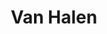 ---
title: "Van Halen"
summary: "American rock band formed in Pasadena, California in 1974 by Dutch brothers Eddie and Alex Van Halen. From 1974 until 1985, the band consisted of the Van Halens ; vocalist David Lee Roth; and bassist/vocalist Michael Anthony. In 1985, Roth left the band to embark on a solo career and was replaced by former Montrose lead vocalist Sammy Hagar. With Hagar, the group released four albums over the course of 11 years. Former Extreme frontman Gary Cherone replaced Hagar in 1996, before parting ways in 1999. Van Halen then went on hiatus until reuniting with Hagar in 2003 for a worldwide tour in 2004. Hagar again left Van Halen in 2005. In 2006 Roth returned, but Anthony was replaced on bass guitar by Eddie's son, Wolfgang Van Halen. In 2012, the band released their final studio album. It was also Van Halen's first album with Roth in 28 years and the only one to feature Wolfgang. died on the 6th October 2020 at St. Johns Hospital, Santa Monica, California after a long battle with throat cancer."
image: "van-halen.jpg"
apple_music_artist_url: "https://music.apple.com/gb/artist/van-halen/166529"
wikipedia_url: "none"
---